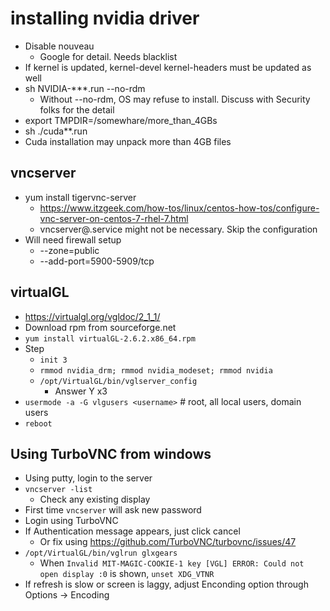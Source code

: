 # installing nvidia driver
- Disable nouveau
  - Google for detail. Needs blacklist
- If kernel is updated, kernel-devel kernel-headers must be updated as well
- sh NVIDIA-***.run --no-rdm
  - Without --no-rdm, OS may refuse to install. Discuss with Security folks for the detail
 - export TMPDIR=/somewhare/more_than_4GBs
 - sh ./cuda**.run
  - Cuda installation may unpack more than 4GB files


## vncserver
- yum install tigervnc-server
  - https://www.itzgeek.com/how-tos/linux/centos-how-tos/configure-vnc-server-on-centos-7-rhel-7.html
  - vncserver@.service might not be necessary. Skip the configuration
- Will need firewall setup
  - --zone=public
  - --add-port=5900-5909/tcp
  
## virtualGL
- https://virtualgl.org/vgldoc/2_1_1/
- Download rpm from sourceforge.net
- `yum install virtualGL-2.6.2.x86_64.rpm`
- Step
  - `init 3`
  - `rmmod nvidia_drm; rmmod nvidia_modeset; rmmod nvidia`
  - `/opt/VirtualGL/bin/vglserver_config`
    - Answer Y x3
- `usermode -a -G vlgusers <username>` # root, all local users, domain users
- `reboot`

## Using TurboVNC from windows
- Using putty, login to the server
- `vncserver -list`
  - Check any existing display
- First time `vncserver` will ask new password
- Login using TurboVNC
- If Authentication message appears, just click cancel
  - Or fix using https://github.com/TurboVNC/turbovnc/issues/47
- `/opt/VirtualGL/bin/vglrun glxgears`
  - When `Invalid MIT-MAGIC-COOKIE-1 key [VGL] ERROR: Could not open display :0` is shown, `unset XDG_VTNR`
- If refresh is slow or screen is laggy, adjust Enconding option through Options -> Encoding
